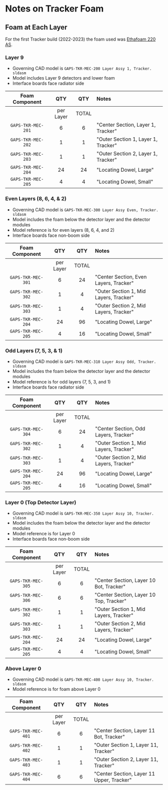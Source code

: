 # Notes on Tracker Foam

## Foam at Each Layer

For the first Tracker build (2022-2023) the foam used was
[Ethafoam 220 AS](http://www.qualityfoam.com/docs/ethafoam-220-as.pdf).

### Layer 9

- Governing CAD model is `GAPS-TKR-MEC-200 Layer Assy 1, Tracker. sldasm`
- Model includes Layer 9 detectors and lower foam
- Interface boards face radiator side

|   Foam Component   |    QTY    |  QTY  | Notes                               |
|:------------------:|:---------:|:-----:|:------------------------------------|
|                    | per Layer | TOTAL |                                     |
| `GAPS-TKR-MEC-201` |     6     |   6   | "Center Section, Layer 1, Tracker"  |
| `GAPS-TKR-MEC-202` |     1     |   1   | "Outer Section 1, Layer 1, Tracker" |
| `GAPS-TKR-MEC-203` |     1     |   1   | "Outer Section 2, Layer 1, Tracker" |
| `GAPS-TKR-MEC-204` |    24     |  24   | "Locating Dowel, Large"             |
| `GAPS-TKR-MEC-205` |     4     |   4   | "Locating Dowel, Small"             |

### Even Layers (8, 6, 4, & 2)

- Governing CAD model is `GAPS-TKR-MEC-300 Layer Assy Even, Tracker. sldasm`
- Model includes the foam below the detector layer and the detector modules
- Model reference is for even layers (8, 6, 4, and 2)
- Interface boards face non-boom side

|   Foam Component   |    QTY    |  QTY  | Notes                                  |
|:------------------:|:---------:|:-----:|:---------------------------------------|
|                    | per Layer | TOTAL |                                        |
| `GAPS-TKR-MEC-301` |     6     |  24   | "Center Section, Even Layers, Tracker" |
| `GAPS-TKR-MEC-302` |     1     |   4   | "Outer Section 1, Mid Layers, Tracker" |
| `GAPS-TKR-MEC-303` |     1     |   4   | "Outer Section 2, Mid Layers, Tracker" |
| `GAPS-TKR-MEC-204` |    24     |  96   | "Locating Dowel, Large"                |
| `GAPS-TKR-MEC-205` |     4     |  16   | "Locating Dowel, Small"                |

### Odd Layers (7, 5, 3, & 1)

- Governing CAD model is `GAPS-TKR-MEC-310 Layer Assy Odd, Tracker. sldasm`
- Model includes the foam below the detector layer and the detector modules
- Model reference is for odd layers (7, 5, 3, and 1)
- Interface boards face radiator side

|   Foam Component   |    QTY    |  QTY  | Notes                                  |
|:------------------:|:---------:|:-----:|:---------------------------------------|
|                    | per Layer | TOTAL |                                        |
| `GAPS-TKR-MEC-304` |     6     |  24   | "Center Section, Odd Layers, Tracker"  |
| `GAPS-TKR-MEC-302` |     1     |   4   | "Outer Section 1, Mid Layers, Tracker" |
| `GAPS-TKR-MEC-303` |     1     |   4   | "Outer Section 2, Mid Layers, Tracker" |
| `GAPS-TKR-MEC-204` |    24     |  96   | "Locating Dowel, Large"                |
| `GAPS-TKR-MEC-205` |     4     |  16   | "Locating Dowel, Small"                |

### Layer 0 (Top Detector Layer)

- Governing CAD model is `GAPS-TKR-MEC-350 Layer Assy 10, Tracker. sldasm`
- Model includes the foam below the detector layer and the detector modules
- Model reference is for Layer 0
- Interface boards face non-boom side

|   Foam Component   |    QTY    |  QTY  | Notes                                   |
|:------------------:|:---------:|:-----:|:----------------------------------------|
|                    | per Layer | TOTAL |                                         |
| `GAPS-TKR-MEC-305` |     6     |   6   | "Center Section, Layer 10 Bot, Tracker" |
| `GAPS-TKR-MEC-306` |     6     |   6   | "Center Section, Layer 10 Top, Tracker" |
| `GAPS-TKR-MEC-302` |     1     |   1   | "Outer Section 1, Mid Layers, Tracker"  |
| `GAPS-TKR-MEC-303` |     1     |   1   | "Outer Section 2, Mid Layers, Tracker"  |
| `GAPS-TKR-MEC-204` |    24     |  24   | "Locating Dowel, Large"                 |
| `GAPS-TKR-MEC-205` |     4     |   4   | "Locating Dowel, Small"                 |

### Above Layer 0

- Governing CAD model is `GAPS-TKR-MEC-400 Layer Assy 10, Tracker. sldasm`
- Model reference is for foam above Layer 0

|   Foam Component   |    QTY    |  QTY  | Notes                                     |
|:------------------:|:---------:|:-----:|:------------------------------------------|
|                    | per Layer | TOTAL |                                           |
| `GAPS-TKR-MEC-401` |     6     |   6   | "Center Section, Layer 11 Bot, Tracker"   |
| `GAPS-TKR-MEC-402` |     1     |   1   | "Outer Section 1, Layer 11, Tracker"      |
| `GAPS-TKR-MEC-403` |     1     |   1   | "Outer Section 2, Layer 11, Tracker"      |
| `GAPS-TKR-MEC-404` |     6     |   6   | "Center Section, Layer 11 Upper, Tracker" |
